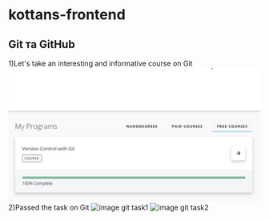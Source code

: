 # kottans-frontend
## Git та GitHub
1)Let's take an interesting and informative course on Git
![image git course](https://github.com/vasylkomarnytskyi/kottans-frontend/blob/main/Git%20and%20%20GitHub/git_and_github_course.png)
2)Passed the task on Git
![image git task1]()
![image git task2]()

